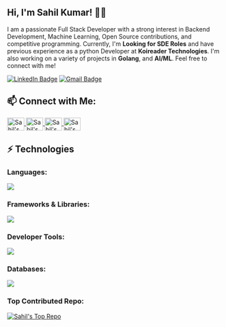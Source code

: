 ## Hi, I'm Sahil Kumar! 👋🏻

I am a passionate Full Stack Developer with a strong interest in Backend Development, Machine Learning, Open Source contributions, and competitive programming. Currently, I'm **Looking for SDE Roles** and have previous experience as a python Developer at **Koireader Technologies**. I'm also working on a variety of projects in **Golang**, and **AI/ML**. Feel free to connect with me!

[![LinkedIn Badge](https://img.shields.io/badge/Sahil%20Kumar-blue?style=flat-square&logo=Linkedin&logoColor=white&link=https://www.linkedin.com/in/haxaze/)](https://www.linkedin.com/in/haxaze/)
[![Gmail Badge](https://img.shields.io/badge/-sahil.kumar1234@gmail.com-c14438?style=flat-square&logo=Gmail&logoColor=white&link=mailto:sahil.kumar1234@gmail.com)](mailto:28skofficial01@gmail.com)

## 📫 Connect with Me:

<p align="left">
  <a href="https://linkedin.com/in/haxaze" target="blank">
    <img align="center" src="https://raw.githubusercontent.com/rahuldkjain/github-profile-readme-generator/master/src/images/icons/Social/linked-in-alt.svg" alt="Sahil's LinkedIn" height="30" width="40" />
  </a>
  <a href="https://www.codechef.com/users/haxaze_01" target="blank">
    <img align="center" src="https://cdn.jsdelivr.net/npm/simple-icons@3.1.0/icons/codechef.svg" alt="Sahil's CodeChef" height="30" width="40" />
  </a>
  <a href="https://codeforces.com/profile/krsahil" target="blank">
    <img align="center" src="https://raw.githubusercontent.com/rahuldkjain/github-profile-readme-generator/master/src/images/icons/Social/codeforces.svg" alt="Sahil's Codeforces" height="30" width="40" />
  </a>
  <a href="https://www.leetcode.com/sahil_kr/" target="blank">
    <img align="center" src="https://raw.githubusercontent.com/rahuldkjain/github-profile-readme-generator/master/src/images/icons/Social/leet-code.svg" alt="Sahil's LeetCode" height="30" width="40" />
  </a>
</p>

## ⚡ Technologies

### Languages:
<a href="https://github.com/HAXAZE">
  <img src="https://skillicons.dev/icons?i=python,java,go,javascript,typescript,sql" />
</a>

### Frameworks & Libraries:
<a href="https://github.com/HAXAZE">
  <img src="https://skillicons.dev/icons?i=react,nodejs,express,flask" />
</a>



### Developer Tools:
<a href="https://github.com/HAXAZE">
  <img src="https://skillicons.dev/icons?i=git,github,aws,docker,kubernetes,postman" />
</a>

### Databases:
<a href="https://github.com/HAXAZE">
  <img src="https://skillicons.dev/icons?i=postgres,mongodb,sqlite" />
</a>

### Top Contributed Repo:
[![Sahil's Top Repo](https://github-profile-summary-cards.vercel.app/api/cards/profile-details?username=HAXAZE&theme=radical)](https://github.com/HAXAZE)



